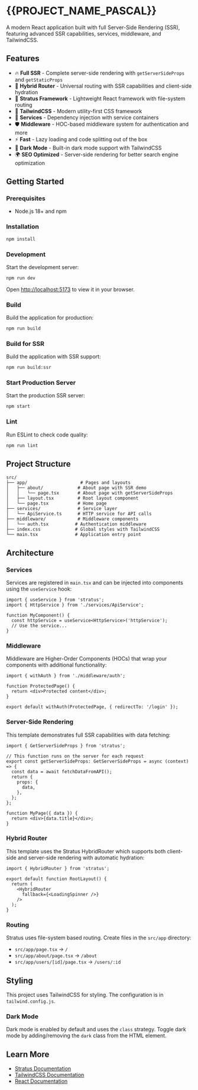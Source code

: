 # {{PROJECT_NAME_PASCAL}}

A modern React application built with full Server-Side Rendering (SSR), featuring advanced SSR capabilities, services, middleware, and TailwindCSS.

## Features

- 🔥 **Full SSR** - Complete server-side rendering with `getServerSideProps` and `getStaticProps`
- 🔄 **Hybrid Router** - Universal routing with SSR capabilities and client-side hydration
- 🚀 **Stratus Framework** - Lightweight React framework with file-system routing
- 🎨 **TailwindCSS** - Modern utility-first CSS framework
- 🔧 **Services** - Dependency injection with service containers
- 🛡️ **Middleware** - HOC-based middleware system for authentication and more
- ⚡ **Fast** - Lazy loading and code splitting out of the box
- 🌙 **Dark Mode** - Built-in dark mode support with TailwindCSS
- 🌍 **SEO Optimized** - Server-side rendering for better search engine optimization

## Getting Started

### Prerequisites

- Node.js 18+ and npm

### Installation

```bash
npm install
```

### Development

Start the development server:

```bash
npm run dev
```

Open [http://localhost:5173](http://localhost:5173) to view it in your browser.

### Build

Build the application for production:

```bash
npm run build
```

### Build for SSR

Build the application with SSR support:

```bash
npm run build:ssr
```

### Start Production Server

Start the production SSR server:

```bash
npm start
```

### Lint

Run ESLint to check code quality:

```bash
npm run lint
```

## Project Structure

```
src/
├── app/                    # Pages and layouts
│   ├── about/             # About page with SSR demo
│   │   └── page.tsx       # About page with getServerSideProps
│   ├── layout.tsx         # Root layout component
│   └── page.tsx           # Home page
├── services/              # Service layer
│   └── ApiService.ts      # HTTP service for API calls
├── middleware/            # Middleware components
│   └── auth.tsx          # Authentication middleware
├── index.css             # Global styles with TailwindCSS
└── main.tsx              # Application entry point
```

## Architecture

### Services

Services are registered in `main.tsx` and can be injected into components using the `useService` hook:

```tsx
import { useService } from 'stratus';
import { HttpService } from './services/ApiService';

function MyComponent() {
  const httpService = useService<HttpService>('httpService');
  // Use the service...
}
```

### Middleware

Middleware are Higher-Order Components (HOCs) that wrap your components with additional functionality:

```tsx
import { withAuth } from './middleware/auth';

function ProtectedPage() {
  return <div>Protected content</div>;
}

export default withAuth(ProtectedPage, { redirectTo: '/login' });
```

### Server-Side Rendering

This template demonstrates full SSR capabilities with data fetching:

```tsx
import { GetServerSideProps } from 'stratus';

// This function runs on the server for each request
export const getServerSideProps: GetServerSideProps = async (context) => {
  const data = await fetchDataFromAPI();
  return {
    props: {
      data,
    },
  };
};

function MyPage({ data }) {
  return <div>{data.title}</div>;
}
```

### Hybrid Router

This template uses the Stratus HybridRouter which supports both client-side and server-side rendering with automatic hydration:

```tsx
import { HybridRouter } from 'stratus';

export default function RootLayout() {
  return (
    <HybridRouter 
      fallback={<LoadingSpinner />}
    />
  );
}
```

### Routing

Stratus uses file-system based routing. Create files in the `src/app` directory:

- `src/app/page.tsx` → `/`
- `src/app/about/page.tsx` → `/about`
- `src/app/users/[id]/page.tsx` → `/users/:id`

## Styling

This project uses TailwindCSS for styling. The configuration is in `tailwind.config.js`.

### Dark Mode

Dark mode is enabled by default and uses the `class` strategy. Toggle dark mode by adding/removing the `dark` class from the HTML element.

## Learn More

- [Stratus Documentation](https://stratus-framework.dev)
- [TailwindCSS Documentation](https://tailwindcss.com)
- [React Documentation](https://react.dev)